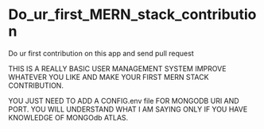# Do_ur_first_MERN_stack_contribution
Do ur first contribution on this app and send pull request


THIS IS A REALLY BASIC USER MANAGEMENT SYSTEM IMPROVE WHATEVER YOU LIKE AND MAKE YOUR FIRST MERN STACK CONTRIBUTION.

YOU JUST NEED TO ADD A CONFIG.env file FOR MONGODB URI AND PORT. 
YOU WILL UNDERSTAND WHAT I AM SAYING ONLY IF YOU HAVE KNOWLEDGE OF MONGOdb ATLAS.
